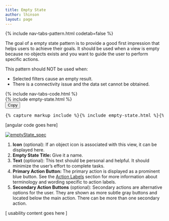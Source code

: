 ```yaml
---
title: Empty State
author: lhinson
layout: page
---
```

{% include nav-tabs-pattern.html codetab=false %}
<div class="tab-content">
  <div role="tabpanel" class="tab-pane active" id="overview">
    <p>
      The goal of a empty state pattern is to provide a good first impression that helps users to achieve their goals. It should be used when a view is empty because no objects exists and you want to guide the user to perform specific actions.
    </p>
    <p>
      This pattern should NOT be used when:
    </p>
    <ul>
      <li>Selected filters cause an empty result.</li>
      <li>There is a connectivity issue and the data set cannot be obtained.</li>
    </ul>
    {% include nav-tabs-code.html %}
    <div class="tab-content">
      <div role="tabpanel" class="tab-pane nested active" id="ref-impl">
        <div class="example-pf">
          <div class="example-pf-demo">
            {% include empty-state.html %}
          </div>
        </div>
        <button class="btn btn-default btn-copy">Copy</button>
        <pre class="prettyprint">{% capture markup_include %}{% include empty-state.html %}{% endcapture %}{{ markup_include | xml_escape }}</pre>
      </div>
      <div role="tabpanel" class="tab-pane nested" id="angular">
        [angular code goes here]
      </div>
    </div>
  </div>
  <div role="tabpanel" class="tab-pane" id="design">
    <p>
      <a href="{{ site.baseurl}}assets/img/emptyState_spec.png">
        <img src="{{site.baseurl}}assets/img/emptyState_spec.png" alt="emptyState_spec" class="alignnone size-full wp-image-4083" />
      </a>
    </p>
    <ol>
      <li><strong>Icon</strong> (optional): If an object icon is associated with this view, it can be displayed here.</li>
      <li><strong>Empty State Title:</strong> Give it a name.</li>
      <li><strong>Text</strong> (optional): This text should be personal and helpful. It should minimize the user’s effort to complete tasks.</li>
      <li><strong>Primary Action Button:</strong> The primary action is displayed as a prominent blue button. See the <a href="{{ site.baseurl}}styles/terminology-and-wording/#action-labels">Action Labels</a> section for more information about terminology and wording specific to action labels.</li>
      <li><strong>Secondary Action Buttons</strong> (optional): Secondary actions are alternative options for the user. They are shown as more subtle gray buttons and located below the main action. There can be more than one secondary action.</li>
    </ol>
  </div>
  <div role="tabpanel" class="tab-pane" id="usability-test">
    [ usability content goes here ]
  </div>
</div>

